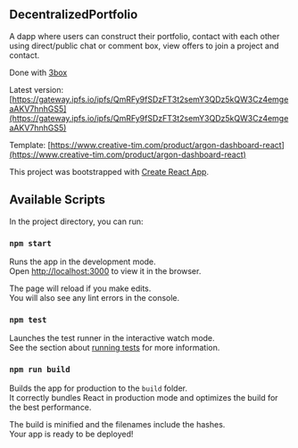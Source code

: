 ## DecentralizedPortfolio

A dapp where users can construct their portfolio, contact with each other using direct/public chat or comment box, view offers to join a project and contact.

Done with [3box](https://3box.io/)

Latest version: [https://gateway.ipfs.io/ipfs/QmRFy9fSDzFT3t2semY3QDz5kQW3Cz4emgeaAKV7hnhGS5](https://gateway.ipfs.io/ipfs/QmRFy9fSDzFT3t2semY3QDz5kQW3Cz4emgeaAKV7hnhGS5)

Template: [https://www.creative-tim.com/product/argon-dashboard-react](https://www.creative-tim.com/product/argon-dashboard-react)

This project was bootstrapped with [Create React App](https://github.com/facebook/create-react-app).

## Available Scripts

In the project directory, you can run:

### `npm start`

Runs the app in the development mode.<br />
Open [http://localhost:3000](http://localhost:3000) to view it in the browser.

The page will reload if you make edits.<br />
You will also see any lint errors in the console.

### `npm test`

Launches the test runner in the interactive watch mode.<br />
See the section about [running tests](https://facebook.github.io/create-react-app/docs/running-tests) for more information.

### `npm run build`

Builds the app for production to the `build` folder.<br />
It correctly bundles React in production mode and optimizes the build for the best performance.

The build is minified and the filenames include the hashes.<br />
Your app is ready to be deployed!
